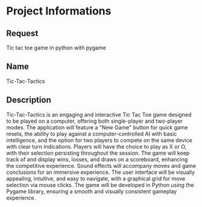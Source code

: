 # Project Informations

## Request
Tic tac toe game in python with pygame

## Name
Tic-Tac-Tactics

## Description
Tic-Tac-Tactics is an engaging and interactive Tic Tac Toe game designed to be played on a computer, offering both single-player and two-player modes. The application will feature a "New Game" button for quick game resets, the ability to play against a computer-controlled AI with basic intelligence, and the option for two players to compete on the same device with clear turn indications. Players will have the choice to play as X or O, with their selection persisting throughout the session. The game will keep track of and display wins, losses, and draws on a scoreboard, enhancing the competitive experience. Sound effects will accompany moves and game conclusions for an immersive experience. The user interface will be visually appealing, intuitive, and easy to navigate, with a graphical grid for move selection via mouse clicks. The game will be developed in Python using the Pygame library, ensuring a smooth and visually consistent gameplay experience.

